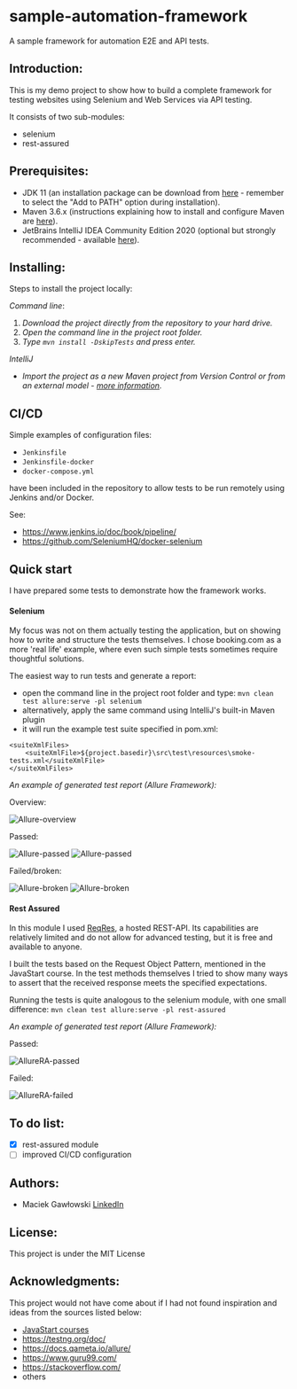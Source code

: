 # sample-automation-framework
A sample framework for automation E2E and API tests.

## Introduction:
This is my demo project to show how to build a complete framework for testing websites using Selenium and Web Services via API testing.

It consists of two sub-modules:
- selenium
- rest-assured

## Prerequisites:
- JDK 11 (an installation package can be download from [here](https://www.oracle.com/pl/java/technologies/javase-jdk11-downloads.html) - remember to select the "Add to PATH" option during installation).
- Maven 3.6.x (instructions explaining how to install and configure Maven are [here](http://maven.apache.org/install.html)).
- JetBrains IntelliJ IDEA Community Edition 2020 (optional but strongly recommended - available [here](https://www.jetbrains.com/idea/download/#section=windows)).

## Installing:
Steps to install the project locally:

*Command line*:
1. *Download the project directly from the repository to your hard drive.*
2. *Open the command line in the project root folder.*
3. *Type `mvn install -DskipTests` and press enter.* 

*IntelliJ*
- *Import the project as a new Maven project from Version Control or from an external model - [more information](https://www.jetbrains.com/help/idea/import-project-or-module-wizard.html?keymap=primary_windows#import-project).*

## CI/CD
Simple examples of configuration files:
- `Jenkinsfile`
- `Jenkinsfile-docker`
- `docker-compose.yml`

have been included in the repository to allow tests to be run remotely using Jenkins and/or Docker.

See:
 - https://www.jenkins.io/doc/book/pipeline/
 - https://github.com/SeleniumHQ/docker-selenium

## Quick start
I have prepared some tests to demonstrate how the framework works.

#### Selenium
My focus was not on them actually testing the application, but on showing how to write and structure the tests themselves.
I chose booking.com as a more 'real life' example, where even such simple tests sometimes require thoughtful solutions.

The easiest way to run tests and generate a report:
- open the command line in the project root folder and type: `mvn clean test allure:serve -pl selenium`
- alternatively, apply the same command using IntelliJ's built-in Maven plugin
- it will run the example test suite specified in pom.xml:

```
<suiteXmlFiles>
    <suiteXmlFile>${project.basedir}\src\test\resources\smoke-tests.xml</suiteXmlFile>
</suiteXmlFiles>
```

*An example of generated test report (Allure Framework):*

Overview:

![Allure-overview](images/Allure_1.png)

Passed:

![Allure-passed](images/Allure_2.png)
![Allure-passed](images/Allure_3.png)

Failed/broken:

![Allure-broken](images/Allure_4.png)
![Allure-broken](images/Allure_5.png)

#### Rest Assured
In this module I used [ReqRes](https://reqres.in/), a hosted REST-API.
Its capabilities are relatively limited and do not allow for advanced testing, but it is free and available to anyone.

I built the tests based on the Request Object Pattern, mentioned in the JavaStart course.
In the test methods themselves I tried to show many ways to assert that the received response meets the specified expectations.

Running the tests is quite analogous to the selenium module, with one small difference: `mvn clean test allure:serve -pl rest-assured`

*An example of generated test report (Allure Framework):*

Passed:

![AllureRA-passed](images/Allure_RA_1.png)

Failed:

![AllureRA-failed](images/Allure_RA_2.png)

## To do list:
- [x] rest-assured module
- [ ] improved CI/CD configuration

## Authors:
- Maciek Gawłowski [LinkedIn](https://www.linkedin.com/in/maciek-gaw%C5%82owski/)

## License:
This project is under the MIT License

## Acknowledgments:
This project would not have come about if I had not found inspiration and ideas from the sources listed below:

- [JavaStart courses](https://javastart.pl/)
- https://testng.org/doc/
- https://docs.qameta.io/allure/
- https://www.guru99.com/
- https://stackoverflow.com/
- others